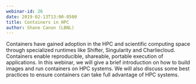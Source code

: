 ```yaml
---
webinar-id: 26
date: 2019-02-13T13:00-0500
title: Containers in HPC
author: Shane Canon (LBNL)
---
```

Containers have gained adoption in the HPC and scientific computing
space through specialized runtimes like Shifter, Singularity and
Charliecloud. Containers enable reproducible, shareable, portable
execution of applications. In this webinar, we will give a brief
introduction on how to build images and run containers on HPC
systems. We will also discuss some best practices to ensure containers
can take full advantage of HPC systems.
